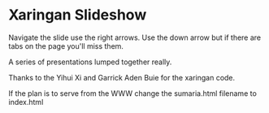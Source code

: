 # Xaringan Slideshow


Navigate the slide use the right arrows. Use the down arrow but if there are tabs on the page you'll miss them.

A series of presentations lumped together really.

Thanks to the Yihui Xi and Garrick Aden Buie for the xaringan code.

If the plan is to serve from the WWW change the sumaria.html filename to index.html